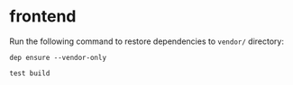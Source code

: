 # frontend

Run the following command to restore dependencies to `vendor/` directory:

    dep ensure --vendor-only

    test build
